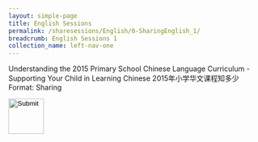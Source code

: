 ```yaml
---
layout: simple-page
title: English Sessions
permalink: /sharesessions/English/0-SharingEnglish_1/
breadcrumb: English Sessions 1
collection_name: left-nav-one
---
```


Understanding the 2015 Primary School Chinese Language Curriculum - Supporting Your Child in Learning Chinese
2015年小学华文课程知多少
Format: Sharing

<input type="image" name="btnBack" id="btnBack" onclick="goBack()" src="https://event-reg.biz/DefaultBanner/images/MTLS2019/btnBack.png" style="height:70px;">
